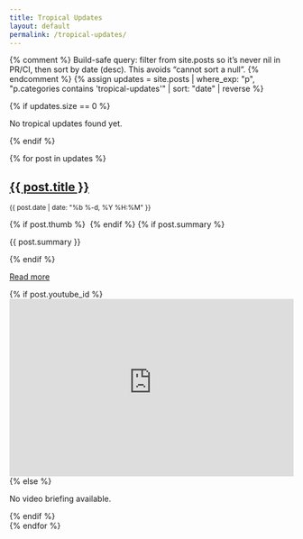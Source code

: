 ```yaml
---
title: Tropical Updates
layout: default
permalink: /tropical-updates/
---
```


{% comment %}
Build-safe query: filter from site.posts so it’s never nil in PR/CI,
then sort by date (desc). This avoids “cannot sort a null”.
{% endcomment %}
{% assign updates = site.posts
  | where_exp: "p", "p.categories contains 'tropical-updates'"
  | sort: "date"
  | reverse %}

{% if updates.size == 0 %}
<p>No tropical updates found yet.</p>
{% endif %}

{% for post in updates %}
  <div class="row">
    <div class="col left">
      <h2><a href="{{ post.url | relative_url }}">{{ post.title }}</a></h2>
      <p><small>{{ post.date | date: "%b %-d, %Y %H:%M" }}</small></p>
      {% if post.thumb %}
        <img src="{{ post.thumb }}" alt="">
      {% endif %}
      {% if post.summary %}
        <p>{{ post.summary }}</p>
      {% endif %}
      <p><a href="{{ post.url | relative_url }}">Read more</a></p>
    </div>
    <div class="col right">
      {% if post.youtube_id %}
        <iframe width="100%" height="315"
          src="https://www.youtube-nocookie.com/embed/{{ post.youtube_id }}?rel=0&modestbranding=1"
          title="YouTube video" frameborder="0"
          allow="accelerometer; autoplay; clipboard-write; encrypted-media; gyroscope; picture-in-picture"
          allowfullscreen></iframe>
      {% else %}
        <p>No video briefing available.</p>
      {% endif %}
    </div>
  </div>
{% endfor %}
